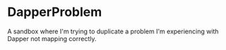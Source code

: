 # DapperProblem
A sandbox where I'm trying to duplicate a problem I'm experiencing with Dapper not mapping correctly.
